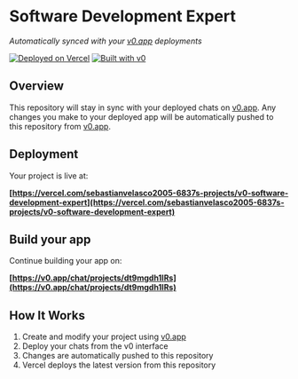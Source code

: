 # Software Development Expert

*Automatically synced with your [v0.app](https://v0.app) deployments*

[![Deployed on Vercel](https://img.shields.io/badge/Deployed%20on-Vercel-black?style=for-the-badge&logo=vercel)](https://vercel.com/sebastianvelasco2005-6837s-projects/v0-software-development-expert)
[![Built with v0](https://img.shields.io/badge/Built%20with-v0.app-black?style=for-the-badge)](https://v0.app/chat/projects/dt9mgdh1lRs)

## Overview

This repository will stay in sync with your deployed chats on [v0.app](https://v0.app).
Any changes you make to your deployed app will be automatically pushed to this repository from [v0.app](https://v0.app).

## Deployment

Your project is live at:

**[https://vercel.com/sebastianvelasco2005-6837s-projects/v0-software-development-expert](https://vercel.com/sebastianvelasco2005-6837s-projects/v0-software-development-expert)**

## Build your app

Continue building your app on:

**[https://v0.app/chat/projects/dt9mgdh1lRs](https://v0.app/chat/projects/dt9mgdh1lRs)**

## How It Works

1. Create and modify your project using [v0.app](https://v0.app)
2. Deploy your chats from the v0 interface
3. Changes are automatically pushed to this repository
4. Vercel deploys the latest version from this repository
